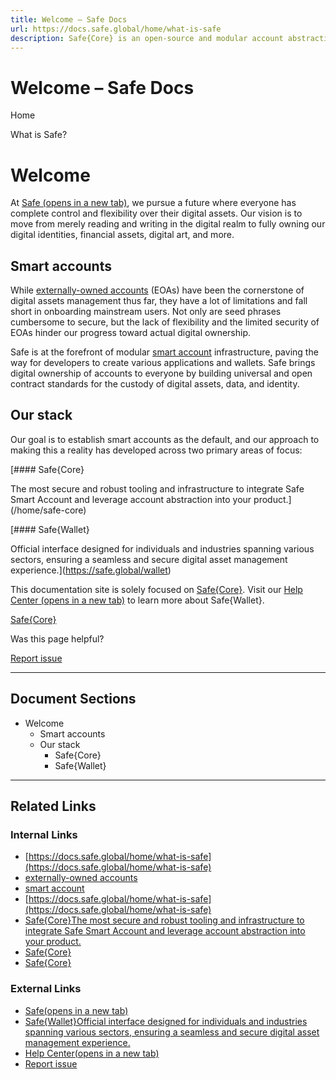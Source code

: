 ```yaml
---
title: Welcome – Safe Docs
url: https://docs.safe.global/home/what-is-safe
description: Safe{Core} is an open-source and modular account abstraction stack. Learn about its features and how to use it.
---
```


# Welcome – Safe Docs

Home

What is Safe?

# Welcome

At [Safe (opens in a new tab)](https://safe.global), we pursue a future where everyone has complete control and flexibility over their digital assets. Our vision is to move from merely reading and writing in the digital realm to fully owning our digital identities, financial assets, digital art, and more.

## Smart accounts

While [externally-owned accounts](/home/glossary#externally-owned-account) (EOAs) have been the cornerstone of digital assets management thus far, they have a lot of limitations and fall short in onboarding mainstream users. Not only are seed phrases cumbersome to secure, but the lack of flexibility and the limited security of EOAs hinder our progress toward actual digital ownership.

Safe is at the forefront of modular [smart account](/home/glossary#smart-account) infrastructure, paving the way for developers to create various applications and wallets. Safe brings digital ownership of accounts to everyone by building universal and open contract standards for the custody of digital assets, data, and identity.

## Our stack

Our goal is to establish smart accounts as the default, and our approach to making this a reality has developed across two primary areas of focus:

[#### Safe{Core}

The most secure and robust tooling and infrastructure to integrate Safe Smart Account and leverage account abstraction into your product.](/home/safe-core)

[#### Safe{Wallet}

Official interface designed for individuals and industries spanning various sectors, ensuring a seamless and secure digital asset management experience.](https://safe.global/wallet)

This documentation site is solely focused on [Safe{Core}](/home/safe-core). Visit our [Help Center (opens in a new tab)](https://help.safe.global) to learn more about Safe{Wallet}.

[Safe{Core}](/home/safe-core "Safe{Core}")

Was this page helpful?

[Report issue](https://github.com/safe-global/safe-docs/issues/new?assignees=&labels=nextra-feedback&projects=&template=nextra-feedback.yml&title=%5BFeedback%5D+)

---

## Document Sections

- Welcome
  - Smart accounts
  - Our stack
      - Safe{Core}
      - Safe{Wallet}

---

## Related Links

### Internal Links

- [https://docs.safe.global/home/what-is-safe](https://docs.safe.global/home/what-is-safe)
- [externally-owned accounts](https://docs.safe.global/home/glossary)
- [smart account](https://docs.safe.global/home/glossary)
- [https://docs.safe.global/home/what-is-safe](https://docs.safe.global/home/what-is-safe)
- [Safe{Core}The most secure and robust tooling and infrastructure to integrate Safe Smart Account and leverage account abstraction into your product.](https://docs.safe.global/home/safe-core)
- [Safe{Core}](https://docs.safe.global/home/safe-core)
- [Safe{Core}](https://docs.safe.global/home/safe-core)

### External Links

- [Safe(opens in a new tab)](https://safe.global)
- [Safe{Wallet}Official interface designed for individuals and industries spanning various sectors, ensuring a seamless and secure digital asset management experience.](https://safe.global/wallet)
- [Help Center(opens in a new tab)](https://help.safe.global)
- [Report issue](https://github.com/safe-global/safe-docs/issues/new?assignees=&labels=nextra-feedback&projects=&template=nextra-feedback.yml&title=%5BFeedback%5D+)
